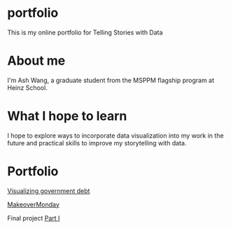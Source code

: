 # portfolio
This is my online portfolio for Telling Stories with Data

# About me
I'm Ash Wang, a graduate student from the MSPPM flagship program at Heinz School.

# What I hope to learn
I hope to explore ways to incorporate data visualization into my work in the future and practical skills to improve my storytelling with data.

# Portfolio
[Visualizing government debt](/dataviz2.md)

[MakeoverMonday](/MakeoverMonday.md)

Final project 
[Part I](/Ash_final_project_1.md)
